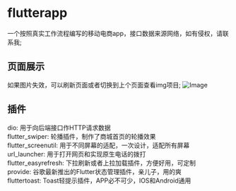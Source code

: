 # flutterapp

一个按照真实工作流程编写的移动电商app，接口数据来源网络，如有侵权，请联系我; 

## 页面展示
   如果图片失效，可以刷新页面或者切换到上个页面查看img项目; 
![Image](https://github.com/aibuijn/aibujin/blob/master/images/fl-app-img.jpg?raw=true)

## 插件
   dio: 用于向后端接口作HTTP请求数据  
   flutter_swiper: 轮播插件，制作了商城首页的轮播效果  
   flutter_screenutil: 用于不同屏幕的适配，一次设计，适配所有屏幕  
   url_launcher: 用于打开网页和实现原生电话的拨打  
   flutter_easyrefresh: 下拉刷新或者上拉加载插件，方便好用，可定制  
   provide: 谷歌最新推出的Flutter状态管理插件，亲儿子，用的爽  
   fluttertoast: Toast轻提示插件，APP必不可少，IOS和Android通用  


